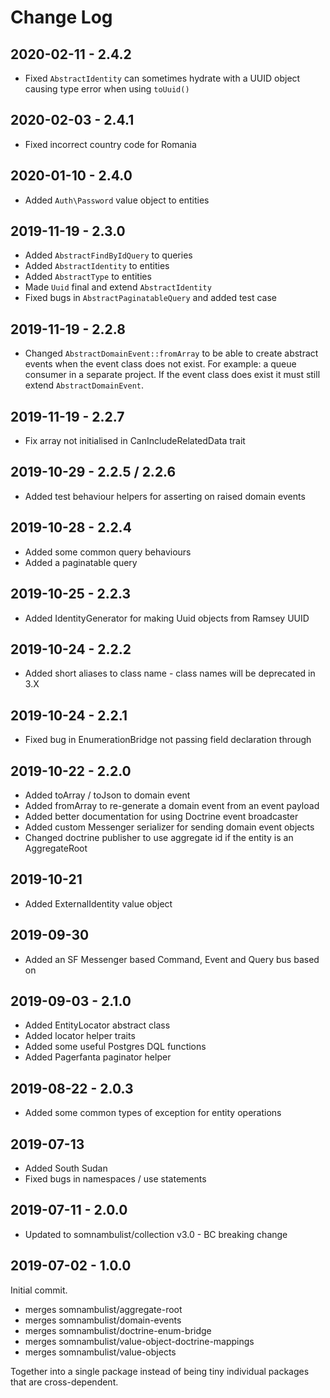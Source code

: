Change Log
==========

2020-02-11 - 2.4.2
------------------

 * Fixed `AbstractIdentity` can sometimes hydrate with a UUID object causing type error when using `toUuid()`

2020-02-03 - 2.4.1
------------------

 * Fixed incorrect country code for Romania

2020-01-10 - 2.4.0
------------------

 * Added `Auth\Password` value object to entities

2019-11-19 - 2.3.0
------------------

 * Added `AbstractFindByIdQuery` to queries
 * Added `AbstractIdentity` to entities
 * Added `AbstractType` to entities
 * Made `Uuid` final and extend `AbstractIdentity`
 * Fixed bugs in `AbstractPaginatableQuery` and added test case

2019-11-19 - 2.2.8
------------------

 * Changed `AbstractDomainEvent::fromArray` to be able to create abstract events when
   the event class does not exist. For example: a queue consumer in a separate project.
   If the event class does exist it must still extend `AbstractDomainEvent`.

2019-11-19 - 2.2.7
------------------

 * Fix array not initialised in CanIncludeRelatedData trait

2019-10-29 - 2.2.5 / 2.2.6
--------------------------

 * Added test behaviour helpers for asserting on raised domain events

2019-10-28 - 2.2.4
------------------

 * Added some common query behaviours
 * Added a paginatable query
 
2019-10-25 - 2.2.3
------------------

 * Added IdentityGenerator for making Uuid objects from Ramsey UUID

2019-10-24 - 2.2.2
------------------

 * Added short aliases to class name - class names will be deprecated in 3.X

2019-10-24 - 2.2.1
------------------

 * Fixed bug in EnumerationBridge not passing field declaration through

2019-10-22 - 2.2.0
------------------

 * Added toArray / toJson to domain event
 * Added fromArray to re-generate a domain event from an event payload
 * Added better documentation for using Doctrine event broadcaster
 * Added custom Messenger serializer for sending domain event objects
 * Changed doctrine publisher to use aggregate id if the entity is an AggregateRoot

2019-10-21
----------

 * Added ExternalIdentity value object

2019-09-30
----------

 * Added an SF Messenger based Command, Event and Query bus based on

2019-09-03 - 2.1.0
------------------

 * Added EntityLocator abstract class
 * Added locator helper traits
 * Added some useful Postgres DQL functions
 * Added Pagerfanta paginator helper

2019-08-22 - 2.0.3
------------------

 * Added some common types of exception for entity operations

2019-07-13
----------

 * Added South Sudan
 * Fixed bugs in namespaces / use statements

2019-07-11 - 2.0.0
------------------

 * Updated to somnambulist/collection v3.0 - BC breaking change

2019-07-02 - 1.0.0
------------------

Initial commit.

 * merges somnambulist/aggregate-root
 * merges somnambulist/domain-events
 * merges somnambulist/doctrine-enum-bridge
 * merges somnambulist/value-object-doctrine-mappings
 * merges somnambulist/value-objects

Together into a single package instead of being tiny individual packages that are cross-dependent.
